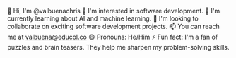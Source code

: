 👋 Hi, I'm @valbuenachris
👀 I'm interested in software development.
🌱 I'm currently learning about AI and machine learning.
💞️ I'm looking to collaborate on exciting software development projects.
📫 You can reach me at valbuena@educol.co
😄 Pronouns: He/Him
⚡ Fun fact: I'm a fan of puzzles and brain teasers. They help me sharpen my problem-solving skills.



<!---
valbuenachris/valbuenachris is a ✨ special ✨ repository because its `README.md` (this file) appears on your GitHub profile.
You can click the Preview link to take a look at your changes.
--->
